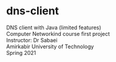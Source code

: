 # dns-client
DNS client with Java (limited features)    
Computer Networkind course first project   
Instructor: Dr Sabaei  
Amirkabir University of Technology   
Spring 2021  


